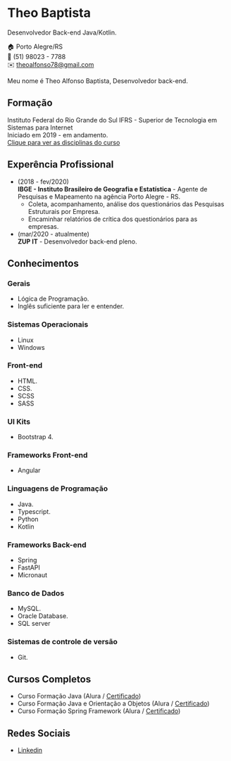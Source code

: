 # Theo Baptista
Desenvolvedor Back-end Java/Kotlin.

:house:    Porto Alegre/RS <br>
:iphone:   (51) 98023 - 7788 <br>
:envelope:  theoalfonso78@gmail.com



Meu nome é Theo Alfonso Baptista, Desenvolvedor back-end.



## Formação
Instituto Federal do Rio Grande do Sul IFRS - Superior de Tecnologia em Sistemas para Internet<br>
Iniciado em 2019 - em andamento.<br>
[Clique para ver as disciplinas do curso](Disciplinas.md)


## Experência Profissional
* (2018 - fev/2020) <br>
**IBGE - Instituto Brasileiro de Geografia e Estatística** -
Agente de Pesquisas e Mapeamento na agência Porto Alegre - RS.
  * Coleta, acompanhamento, análise dos questionários das Pesquisas Estruturais por Empresa.
  * Encaminhar relatórios de crítica dos questionários para as empresas.
* (mar/2020 - atualmente) <br>
**ZUP IT** -
Desenvolvedor back-end pleno.

  

## Conhecimentos

### Gerais
* Lógica de Programação.
* Inglês suficiente para ler e entender.

### Sistemas Operacionais
* Linux
* Windows

### Front-end
* HTML.
* CSS.
* SCSS
* SASS

### UI Kits
* Bootstrap 4.

### Frameworks Front-end
* Angular

### Linguagens de Programação
* Java.
* Typescript.
* Python
* Kotlin

### Frameworks Back-end
* Spring
* FastAPI
* Micronaut

### Banco de Dados
* MySQL.
* Oracle Database.
* SQL server

### Sistemas de controle de versão
* Git.

## Cursos Completos
* Curso Formação Java (Alura / [Certificado](https://cursos.alura.com.br/degree/certificate/c191fec5-280b-45f7-ac7f-74aaa805e141))
* Curso Formação Java e Orientação a Objetos (Alura / [Certificado](https://cursos.alura.com.br/degree/certificate/f1ae9a76-cf4b-4d96-8c44-1f5116af7d7e))
* Curso Formação Spring Framework (Alura / [Certificado](https://cursos.alura.com.br/degree/certificate/7ccffa75-aa16-47d9-a12b-9e8a20f2bbd2))

## Redes Sociais
*  [Linkedin](https://linkedin.com/in/theo-alfonso-b0342b138)

<br><br>
